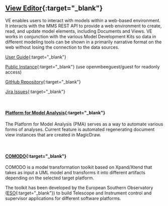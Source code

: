## [View Editor](https://github.com/Open-MBEE/ve){:target="_blank"}

VE enables users to interact with models within a web-based environment. It interacts with the MMS REST API to provide a web environment to create, read, and update model elements, including Documents and Views. VE works in conjunction with the various Model Development Kits so data in different modeling tools can be shown in a primarily narrative format on the web without losing the connection to the data sources.

[User Guide](https://github.com/Open-MBEE/ve/blob/develop/Documents/ViewEditorUserGuide.pdf){:target="_blank"}

[Public Instance](https://mms.openmbee.org){:target="_blank"} (use openmbeeguest/guest for readonly access)

[GitHub Repository](https://github.com/Open-MBEE/ve){:target="_blank"}

[Jira Issues](https://openmbee.atlassian.net/browse/VE){:target="_blank"}

<br>

#### [Platform for Model Analysis](https://github.com/Open-MBEE/pma){:target="_blank"}

The Platform for Model Analysis (PMA) serves as a way to automate various forms of analyses. Current feature is automated regenerating document view instances that are created in MagicDraw.

<br>

#### [COMODO](https://github.com/Open-MBEE/Comodo){:target="_blank"}

COMODO is a model transformation toolkit based on Xpand/Xtend that takes as input a UML model and transforms it into different artifacts depending on the selected target platform.

The toolkit has been developed by the European Southern Observatory ([ESO](https://www.eso.org){:target="_blank"}) to build Telescope and Instrument control and supervisor applications for different software platforms.
